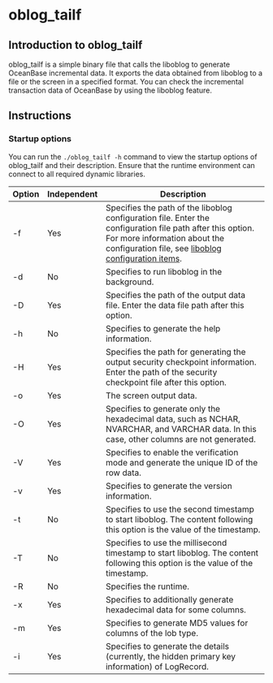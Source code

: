 oblog_tailf 
================================



Introduction to oblog_tailf 
------------------------------------------------

oblog_tailf is a simple binary file that calls the liboblog to generate OceanBase incremental data. It exports the data obtained from liboblog to a file or the screen in a specified format. You can check the incremental transaction data of OceanBase by using the liboblog feature.

Instructions 
---------------------------------

### Startup options 

You can run the `./oblog_tailf -h` command to view the startup options of oblog_tailf and their description. Ensure that the runtime environment can connect to all required dynamic libraries. 




| Option | Independent |                                                                                                                   Description                                                                                                                   |
|--------|-------------|-------------------------------------------------------------------------------------------------------------------------------------------------------------------------------------------------------------------------------------------------|
| -f     | Yes         | Specifies the path of the liboblog configuration file. Enter the configuration file path after this option. For more information about the configuration file, see [liboblog configuration items](../2.liboblog-parameters/2.liboblog-configuration-items.md). |
| -d     | No          | Specifies to run liboblog in the background.                                                                                                                                                                                                    |
| -D     | Yes         | Specifies the path of the output data file. Enter the data file path after this option.                                                                                                                                                         |
| -h     | No          | Specifies to generate the help information.                                                                                                                                                                                                     |
| -H     | Yes         | Specifies the path for generating the output security checkpoint information. Enter the path of the security checkpoint file after this option.                                                                                                 |
| -o     | Yes         | The screen output data.                                                                                                                                                                                                                         |
| -O     | Yes         | Specifies to generate only the hexadecimal data, such as NCHAR, NVARCHAR, and VARCHAR data. In this case, other columns are not generated.                                                                                                      |
| -V     | Yes         | Specifies to enable the verification mode and generate the unique ID of the row data.                                                                                                                                                           |
| -v     | Yes         | Specifies to generate the version information.                                                                                                                                                                                                  |
| -t     | No          | Specifies to use the second timestamp to start liboblog. The content following this option is the value of the timestamp.                                                                                                                       |
| -T     | No          | Specifies to use the millisecond timestamp to start liboblog. The content following this option is the value of the timestamp.                                                                                                                  |
| -R     | No          | Specifies the runtime.                                                                                                                                                                                                                          |
| -x     | Yes         | Specifies to additionally generate hexadecimal data for some columns.                                                                                                                                                                           |
| -m     | Yes         | Specifies to generate MD5 values for columns of the lob type.                                                                                                                                                                                   |
| -i     | Yes         | Specifies to generate the details (currently, the hidden primary key information) of LogRecord.                                                                                                                                                 |



